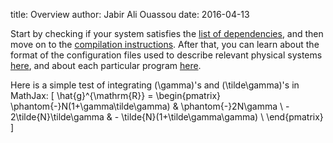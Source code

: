 title:  Overview
author: Jabir Ali Ouassou
date:   2016-04-13



Start by checking if your system satisfies the [list of dependencies](01-dependencies.html),
and then move on to the [compilation instructions](02-compilation.html). After that, you can
learn about the format of the configuration files used to describe relevant physical systems
[here](03-config/index.html), and about each particular program [here](04-programs/index.html).

Here is a simple test of integrating \(\gamma\)'s and \(\tilde\gamma\)'s in MathJax:
\[
  \hat{g}^{\mathrm{R}} =
  \begin{pmatrix}
     \phantom{-}N(1+\gamma\tilde\gamma) &
     \phantom{-}2N\gamma                \\
              - 2\tilde{N}\tilde\gamma  & 
              - \tilde{N}(1+\tilde\gamma\gamma) \\
  \end{pmatrix}
\]

